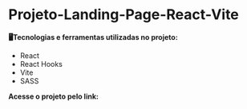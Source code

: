 # Projeto-Landing-Page-React-Vite
 **🖥️Tecnologias e ferramentas utilizadas no projeto:**
* React
* React Hooks
* Vite
* SASS

**Acesse o projeto pelo link:** 
